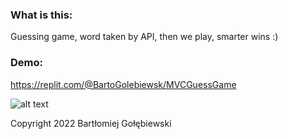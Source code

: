 
### What is this:
Guessing game, word taken by API, then we play, smarter wins :)

### Demo:
https://replit.com/@BartoGolebiewsk/MVCGuessGame

![alt text](https://www.wykop.pl/cdn/c3201142/comment_1586606255d37KNn0mIIlBc3qIXjDTO7.jpg)

Copyright 2022 Bartłomiej Gołębiewski